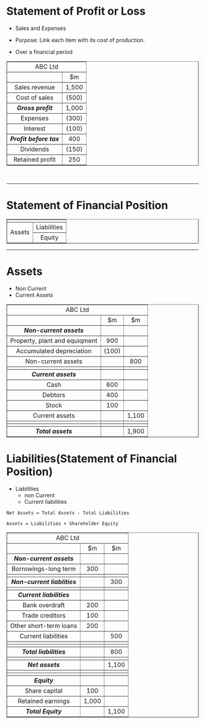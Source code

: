 # Statement of Profit or Loss

- Sales and Expenses
- Purpose: Link each item with its cost of production.

- Over a financial period


<table border="1">
    <tr>
    <td colspan="2" align="center">ABC Ltd</td>
    </tr>
    <tr align="center">
        <td></td>
        <td>$m</td>
    </tr>
    <tr align="center">
        <td>Sales revenue</td>
        <td>1,500</td>
    </tr>
    <tr align="center">
        <td>Cost of sales</td>
        <td>(500)</td>
    </tr>
    <tr align="center">
        <td><strong><em>Gross profit</em></strong></td>
        <td>1,000</td>
    </tr>
    <tr align="center">
        <td>Expenses</td>
        <td>(300)</td>
    </tr>
    <tr align="center">
        <td>Interest</td>
        <td>(100)</td>
    </tr>
    <tr align="center">
        <td><em><strong>Profit before tax</em></strong></td>
        <td>400</td>
    </tr>
    <tr align="center">
        <td>Dividends</td>
        <td>(150)</td>
    </tr>
    <tr align="center">
        <td>Retained profit</td>
        <td>250</td>
    </tr>
</table>

<br>
<hr>

# Statement of Financial Position

<table border="1">
    <tr>
    <td colspan="2" align="center"></td>
    </tr>
    <tr align="center">
        <td rowspan="2">Assets</td>
        <td>Liabilities</td>
    </tr>
    <tr align="center">
        <td>Equity</td>
    </tr>
</table>

<hr>

# Assets

- Non Current
- Current Assets


<table border="1">
    <tr>
    <td colspan="3" align="center">ABC Ltd</td>
    </tr>
    <tr align="center">
        <td></td>
        <td>$m</td>
        <td>$m</td>
    </tr>
    <tr align="center">
        <td><em><strong>Non-current assets</strong></em></td>
        <td></td>
        <td></td>
    </tr>
    <tr align="center">
        <td>Property, plant and equiqment</td>
        <td>900</td>
        <td></td>
    </tr>
    <tr align="center">
        <td>Accumulated depreciation</td>
        <td>(100)</td>
        <td></td>
    </tr>
    <tr align="center">
        <td>Non-current assets</td>
        <td></td>
        <td>800</td>
    </tr>
    <tr align="center">
        <td></td>
        <td></td>
        <td></td>
    </tr>
    <tr align="center">
        <td><em><strong>Current assets</strong></em></td>
        <td></td>
        <td></td>
    </tr>
    <tr align="center">
        <td>Cash</td>
        <td>600</td>
        <td></td>
    </tr>
    <tr align="center">
        <td>Debtors</td>
        <td>400</td>
        <td></td>
    </tr>
    <tr align="center">
        <td>Stock</td>
        <td>100</td>
        <td></td>
    </tr>
    <tr align="center">
        <td>Current assets</td>
        <td></td>
        <td>1,100</td>
    </tr>
    <tr align="center">
        <td></td>
        <td></td>
        <td></td>
    </tr>
    <tr align="center">
        <td></td>
        <td></td>
        <td></td>
    </tr>
    <tr align="center">
        <td><em><strong>Total assets</strong></em></td>
        <td></td>
        <td>1,900</td>
    </tr>
</table>


# Liabilities(Statement of Financial Position)

- Liabilities
  - non Current
  - Current liabilities

```
Net Assets = Total Assets - Total Liabilities

Assets = Liabilities + Shareholder Equity
```

<table border="1">
    <tr>
    <td colspan="3" align="center">ABC Ltd</td>
    </tr>
    <tr align="center">
        <td></td>
        <td>$m</td>
        <td>$m</td>
    </tr>
    <tr align="center">
        <td><em><strong>Non-current assets</strong></em></td>
        <td></td>
        <td></td>
    </tr>
    <tr align="center">
        <td>Borrowings-long term</td>
        <td>300</td>
        <td></td>
    </tr>
    <tr align="center">
        <td></td>
        <td></td>
        <td></td>
    </tr>
    <tr align="center">
        <td><em><strong>Non-current liablities</strong></em></td>
        <td></td>
        <td>300</td>
    </tr>
    <tr align="center">
        <td></td>
        <td></td>
        <td></td>
    </tr>
    <tr align="center">
        <td><em><strong>Current liabilities</strong></em></td>
        <td></td>
        <td></td>
    </tr>
    <tr align="center">
        <td>Bank overdraft</td>
        <td>200</td>
        <td></td>
    </tr>
    <tr align="center">
        <td>Trade creditors</td>
        <td>100</td>
        <td></td>
    </tr>
    <tr align="center">
        <td>Other short-term loans</td>
        <td>200</td>
        <td></td>
    </tr>
    <tr align="center">
        <td>Current liabilities</td>
        <td></td>
        <td>500</td>
    </tr>
    <tr align="center">
        <td></td>
        <td></td>
        <td></td>
    </tr>
    <tr align="center">
        <td></td>
        <td></td>
        <td></td>
    </tr>
    <tr align="center">
        <td><em><strong>Total liabilities</strong></em></td>
        <td></td>
        <td>800</td>
    </tr>
    <tr align="center">
        <td></td>
        <td></td>
        <td></td>
    </tr>
    <tr align="center">
        <td><em><strong>Net assets</strong></em></td>
        <td></td>
        <td>1,100</td>
    </tr>
    <tr align="center">
        <td></td>
        <td></td>
        <td></td>
    </tr>
    <tr align="center">
        <td></td>
        <td></td>
        <td></td>
    </tr>
    <tr align="center">
        <td><em><strong>Equity</strong></em></td>
        <td></td>
        <td></td>
    </tr>
    <tr align="center">
        <td>Share capital</td>
        <td>100</td>
        <td></td>
    </tr>
    <tr align="center">
        <td>Retained earnings</td>
        <td>1,000</td>
        <td></td>
    </tr>
    <tr align="center">
        <td><em><strong>Total Equity</strong></em></td>
        <td></td>
        <td>1,100</td>
    </tr>
</table>